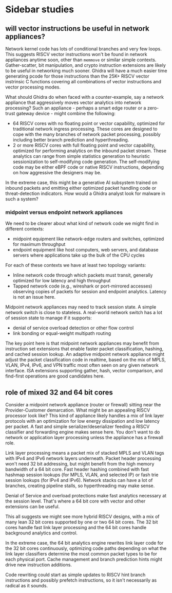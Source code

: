 # Sidebar studies

## will vector instructions be useful in network appliances?

Network kernel code has lots of conditional branches and very few loops.  This suggests RISCV vector instructions won't be
found in network appliances anytime soon, other than `memmove` or similar simple contexts.  Gather-scatter, bit manipulation, and
crypto instruction extensions are likely to be useful in networking much sooner.  Ghidra will have a much easier time generating
pcode for those instructions than the 25K+ RISCV vector instrinsic C functions covering all combinations of vector instructions and
vector processing modes.

What should Ghidra do when faced with a counter-example, say a network appliance that aggressively moves vector analytics into network processing?
Such an appliance - perhaps a smart edge router or a zero-trust gateway device - might combine the following:

* 64 RISCV cores with no floating point or vector capability, optimized for traditional network ingress processing.  These cores are
  designed to cope with the many branches of network packet processing, possibly including better branch prediction and hyperthreading.
* 2 or more RISCV cores with full floating point and vector capability, optimized for performing analytics on the inbound packet stream.
  These analytics can range from simple statistics generation to heuristic sessionization to self-modifying code generation.
  The self-modifying code may be either eBPF code or native RISCV instructions, depending on how aggressive the designers may be.

In the extreme case, this might be a generative AI subsystem trained on inbound packets and emitting either optimized packet handling code or
threat-detection indicators.  How would a Ghidra analyst look for malware in such a system?

### midpoint versus endpoint network appliances

We need to be clearer about what kind of network code we might find in different contexts:

* midpoint equipment like network-edge routers and switches, optimized for maximum throughput
* endpoint equipment like host computers, web servers, and database servers where applications take up the bulk of the CPU cycles

For each of these contexts we have at least two topology variants:

* Inline network code through which packets must transit, generally optimized for low latency and high throughput
* Tapped network code (e.g., wireshark or port-mirrored accesses) observing copies of packets for session and endpoint analytics.
  Latency is not an issue here.

Midpoint network appliances may need to track session state.  A simple network switch is close to stateless.  A real-world network switch
has a lot of session state to manage if it supports:

* denial of service overload detection or other flow control
* link bonding or equal-weight multipath routing

The key point here is that midpoint network appliances may benefit from instruction set extensions that enable faster packet classification, hashing, and cached session lookup.
An adaptive midpoint network appliance might adjust the packet classification code in realtime, based on the mix of MPLS, VLAN, IPv4, IPv6, and VPN traffic most often seen on
any given network interface.  ISA extensions supporting gather, hash, vector comparison, and find-first operations are good candidates here.

## role of mixed 32 and 64 bit cores

Consider a midpoint network appliance (router or firewall) sitting near the Provider-Customer demarcation.  What might be an appealing RISCV processor look like?
This kind of appliance likely handles a mix of link layer protocols with an optimization for low energy dissipation and low latency per packet.  A fast and simple
serializer/deserializer feeding a RISCV classifier and forwarding engine makes sense here.  You don't want to do network or application layer processing unless the appliance
has a firewall role.

Link layer processing means a packet mix of stacked MPLS and VLAN tags with IPv4 and IPv6 network layers underneath.  Packet header processing won't need 32 bit addressing,
but might benefit from the high memory bandwidth of a 64 bit core.  Fast header hashing combined with fast hashmap session lookups (for MPLS, VLAN, and selected IP) or
fash trie session lookups (for IPv4 and IPv6).  Network stacks can have a lot of branches, creating pipeline stalls, so hyperthreading may make sense.

Denial of Service and overload protections make fast analytics necessary at the session level.  That's where a 64 bit core with vector and other extensions can be useful.

This all suggests we might see more hybrid RISCV designs, with a mix of many lean 32 bit cores supported by one or two 64 bit cores.  The 32 bit cores handle fast link layer processing
and the 64 bit cores handle background analytics and control.

In the extreme case, the 64 bit analytics engine rewrites link layer code for the 32 bit cores continuously, optimizing code paths depending on what the link layer classifiers
determine the most common packet types to be for each physical port.  Cache management and branch prediction hints might drive new instruction additions.

Code rewriting could start as simple updates to RISCV hint branch instructions and possibly prefetch instructions, so it isn't necessarily as radical as it sounds.

